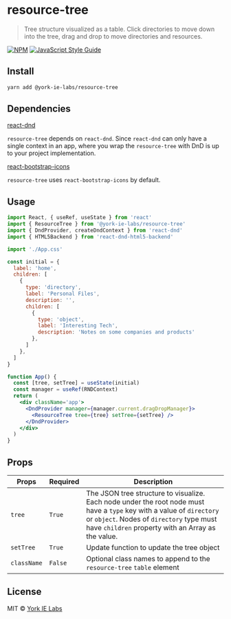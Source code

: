 # resource-tree

> Tree structure visualized as a table. Click directories to move down into the tree, drag and drop to move directories and resources.

[![NPM](https://img.shields.io/npm/v/@york-ie-labs/resource-tree.svg)](https://www.npmjs.com/package/@york-ie-labs/resource-tree) [![JavaScript Style Guide](https://img.shields.io/badge/code_style-standard-brightgreen.svg)](https://standardjs.com)

## Install

```bash
yarn add @york-ie-labs/resource-tree
```

## Dependencies

[react-dnd](https://github.com/react-dnd/react-dnd)

`resource-tree` depends on `react-dnd`. Since `react-dnd` can only have a single context in an app, where you wrap the `resource-tree` with DnD is up to your project implementation.

[react-bootstrap-icons](https://github.com/ismamz/react-bootstrap-icons)

`resource-tree` uses `react-bootstrap-icons` by default.

## Usage

```jsx
import React, { useRef, useState } from 'react'
import { ResourceTree } from '@york-ie-labs/resource-tree'
import { DndProvider, createDndContext } from 'react-dnd'
import { HTML5Backend } from 'react-dnd-html5-backend'

import './App.css'

const initial = {
  label: 'home',
  children: [
    {
      type: 'directory',
      label: 'Personal Files',
      description: '',
      children: [
        {
          type: 'object',
          label: 'Interesting Tech',
          description: 'Notes on some companies and products'
        },
      ]
    },
  ]
}

function App() {
  const [tree, setTree] = useState(initial)
  const manager = useRef(RNDContext)
  return (
    <div className='app'>
      <DndProvider manager={manager.current.dragDropManager}>
        <ResourceTree tree={tree} setTree={setTree} />
      </DndProvider>
    </div>
  )
}
```

## Props

|Props|Required|Description|
|-----|--------|-----------|
|`tree`|`True`|The JSON tree structure to visualize. Each node under the root node must have a `type` key with a value of `directory` or `object`. Nodes of `directory` type must have `children` property with an Array as the value.|
|`setTree`|`True`|Update function to update the tree object|
|`className`|`False`|Optional class names to append to the `resource-tree` `table` element|

## License

MIT © [York IE Labs](https://github.com/York-IE-Labs)
